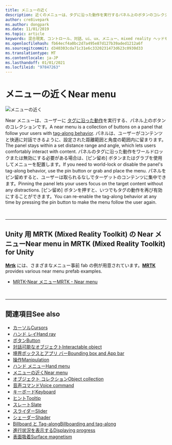 ```yaml
---
title: メニューの近く
description: 近くのメニューは、タグに沿った動作を実行するパネル上のボタンのコレクションです。
author: cre8ivepark
ms.author: dongpark
ms.date: 11/01/2019
ms.topic: article
keywords: 混合現実、コントロール、対話、ui、ux、メニュー、mixed reality ヘッドセット、windows mixed reality ヘッドセット、仮想現実ヘッドセット、HoloLens、MRTK、Mixed Reality Toolkit
ms.openlocfilehash: fb64ecf4a0bc2d7a495e87d127b39aded1212a6f
ms.sourcegitcommit: d340303cda71c31e6c3320231473d623c0930d33
ms.translationtype: MT
ms.contentlocale: ja-JP
ms.lasthandoff: 01/01/2021
ms.locfileid: "97847263"
---
```

# <a name="near-menu"></a><span data-ttu-id="e1728-104">メニューの近く</span><span class="sxs-lookup"><span data-stu-id="e1728-104">Near menu</span></span>

![メニューの近く](images/UX_Hero_NearMenu.jpg)

<span data-ttu-id="e1728-106">Near メニューは、ユーザーに [タグに沿った動作](billboarding-and-tag-along.md#what-is-a-tag-along)を実行する、パネル上のボタンのコレクションです。</span><span class="sxs-lookup"><span data-stu-id="e1728-106">A near menu is a collection of buttons on a panel that follow your users with [tag-along behavior](billboarding-and-tag-along.md#what-is-a-tag-along).</span></span> <span data-ttu-id="e1728-107">パネルは、ユーザーがコンテンツと快適に対話できるように、設定された距離範囲と角度の範囲内に留まります。</span><span class="sxs-lookup"><span data-stu-id="e1728-107">The panel stays within a set distance range and angle, which lets users comfortably interact with content.</span></span> <span data-ttu-id="e1728-108">パネルのタグに沿った動作をワールドロックまたは無効にする必要がある場合は、[ピン留め] ボタンまたはグラブを使用してメニューを配置します。</span><span class="sxs-lookup"><span data-stu-id="e1728-108">If you need to world-lock or disable the panel's tag-along behavior, use the pin button or grab and place the menu.</span></span> <span data-ttu-id="e1728-109">パネルをピン留めすると、ユーザーは取られるなしでターゲットのコンテンツに集中できます。</span><span class="sxs-lookup"><span data-stu-id="e1728-109">Pinning the panel lets your users focus on the target content without any distractions.</span></span> <span data-ttu-id="e1728-110">[ピン留め] ボタンを押すと、いつでもタグの動作を再び有効にすることができます。</span><span class="sxs-lookup"><span data-stu-id="e1728-110">You can re-enable the tag-along behavior at any time by pressing the pin button to make the menu follow the user again.</span></span>

<br>

---

## <a name="near-menu-in-mrtk-mixed-reality-toolkit-for-unity"></a><span data-ttu-id="e1728-111">Unity 用 MRTK (Mixed Reality Toolkit) の Near メニュー</span><span class="sxs-lookup"><span data-stu-id="e1728-111">Near menu in MRTK (Mixed Reality Toolkit) for Unity</span></span>
<span data-ttu-id="e1728-112">**[Mrtk](https://github.com/Microsoft/MixedRealityToolkit-Unity)** には、さまざまなメニュー事前 fab の例が用意されています。</span><span class="sxs-lookup"><span data-stu-id="e1728-112">**[MRTK](https://github.com/Microsoft/MixedRealityToolkit-Unity)** provides various near menu prefab examples.</span></span>

* [<span data-ttu-id="e1728-113">MRTK-Near メニュー</span><span class="sxs-lookup"><span data-stu-id="e1728-113">MRTK - Near menu</span></span>](https://microsoft.github.io/MixedRealityToolkit-Unity/Documentation/README_NearMenu.html)

<br>

---

## <a name="see-also"></a><span data-ttu-id="e1728-114">関連項目</span><span class="sxs-lookup"><span data-stu-id="e1728-114">See also</span></span>

* [<span data-ttu-id="e1728-115">カーソル</span><span class="sxs-lookup"><span data-stu-id="e1728-115">Cursors</span></span>](cursors.md)
* [<span data-ttu-id="e1728-116">ハンド レイ</span><span class="sxs-lookup"><span data-stu-id="e1728-116">Hand ray</span></span>](point-and-commit.md)
* [<span data-ttu-id="e1728-117">ボタン</span><span class="sxs-lookup"><span data-stu-id="e1728-117">Button</span></span>](button.md)
* [<span data-ttu-id="e1728-118">対話可能なオブジェクト</span><span class="sxs-lookup"><span data-stu-id="e1728-118">Interactable object</span></span>](interactable-object.md)
* [<span data-ttu-id="e1728-119">境界ボックスとアプリ バー</span><span class="sxs-lookup"><span data-stu-id="e1728-119">Bounding box and App bar</span></span>](app-bar-and-bounding-box.md)
* [<span data-ttu-id="e1728-120">操作</span><span class="sxs-lookup"><span data-stu-id="e1728-120">Manipulation</span></span>](direct-manipulation.md)
* [<span data-ttu-id="e1728-121">ハンド メニュー</span><span class="sxs-lookup"><span data-stu-id="e1728-121">Hand menu</span></span>](hand-menu.md)
* [<span data-ttu-id="e1728-122">メニューの近く</span><span class="sxs-lookup"><span data-stu-id="e1728-122">Near menu</span></span>](near-menu.md)
* [<span data-ttu-id="e1728-123">オブジェクト コレクション</span><span class="sxs-lookup"><span data-stu-id="e1728-123">Object collection</span></span>](object-collection.md)
* [<span data-ttu-id="e1728-124">音声コマンド</span><span class="sxs-lookup"><span data-stu-id="e1728-124">Voice command</span></span>](voice-input.md)
* [<span data-ttu-id="e1728-125">キーボード</span><span class="sxs-lookup"><span data-stu-id="e1728-125">Keyboard</span></span>](keyboard.md)
* [<span data-ttu-id="e1728-126">ヒント</span><span class="sxs-lookup"><span data-stu-id="e1728-126">Tooltip</span></span>](tooltip.md)
* [<span data-ttu-id="e1728-127">スレート</span><span class="sxs-lookup"><span data-stu-id="e1728-127">Slate</span></span>](slate.md)
* [<span data-ttu-id="e1728-128">スライダー</span><span class="sxs-lookup"><span data-stu-id="e1728-128">Slider</span></span>](slider.md)
* [<span data-ttu-id="e1728-129">シェーダー</span><span class="sxs-lookup"><span data-stu-id="e1728-129">Shader</span></span>](shader.md)
* [<span data-ttu-id="e1728-130">Billboard と Tag-along</span><span class="sxs-lookup"><span data-stu-id="e1728-130">Billboarding and tag-along</span></span>](billboarding-and-tag-along.md)
* [<span data-ttu-id="e1728-131">進行状況を表示する</span><span class="sxs-lookup"><span data-stu-id="e1728-131">Displaying progress</span></span>](progress.md)
* [<span data-ttu-id="e1728-132">表面吸着</span><span class="sxs-lookup"><span data-stu-id="e1728-132">Surface magnetism</span></span>](surface-magnetism.md)
